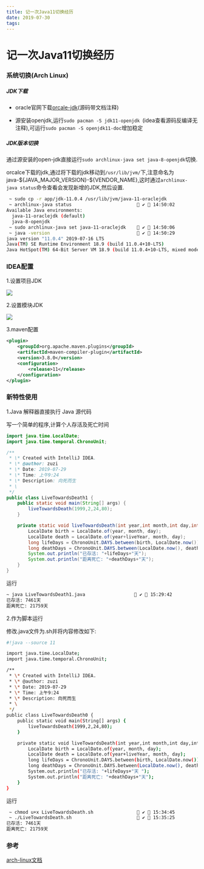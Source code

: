 ```yaml
---
title: 记一次Java11切换经历
date: 2019-07-30
tags:
---
```


# 记一次Java11切换经历

### 系统切换(Arch Linux)

##### JDK下载

-  oracle官网下载[orcale-jdk](https://www.oracle.com/technetwork/java/javase/downloads/jdk11-downloads-5066655.html)(源码带文档注释)

- 源安装openjdk,运行`sudo pacman -S jdk11-openjdk `(idea查看源码反编译无注释),可运行`sudo pacman -S openjdk11-doc`增加稳定

##### JDK版本切换

通过源安装的open-jdk直接运行`sudo archlinux-java set java-8-openjdk`切换.

orcalce下载的jdk,通过将下载的jdk移动到`/usr/lib/jvm/`下,注意命名为java-\${JAVA_MAJOR_VERSION}-${VENDOR_NAME},这时通过`archlinux-java status`命令查看会发现新增的JDK,然后设置.

```bash
 ~ sudo cp -r app/jdk-11.0.4 /usr/lib/jvm/java-11-oraclejdk
 ~ archlinux-java status                         ✔  14:50:02
Available Java environments:
  java-11-oraclejdk (default)
  java-8-openjdk
 ~ sudo archlinux-java set java-11-oraclejdk     ✔  14:50:06
 ~ java -version                                 ✔  14:50:29
java version "11.0.4" 2019-07-16 LTS
Java(TM) SE Runtime Environment 18.9 (build 11.0.4+10-LTS)
Java HotSpot(TM) 64-Bit Server VM 18.9 (build 11.0.4+10-LTS, mixed mode)
```

### IDEA配置

1.设置项目JDK

![](https://www.guohezuzi.cn/public/img/blog/java11-1.png)

2.设置模块JDK

![](https://www.guohezuzi.cn/public/img/blog/java11-2.png)

3.maven配置

```xml
<plugin>
    <groupId>org.apache.maven.plugins</groupId>
    <artifactId>maven-compiler-plugin</artifactId>
    <version>3.8.0</version>
    <configuration>
        <release>11</release>
    </configuration>
</plugin>
```

### 新特性使用

1.Java 解释器直接执行 Java 源代码

写一个简单的程序,计算个人存活及死亡时间

```java
import java.time.LocalDate;
import java.time.temporal.ChronoUnit;

/**
 * \* Created with IntelliJ IDEA.
 * \* @author: zuzi
 * \* Date: 2019-07-29
 * \* Time: 上午9:24
 * \* Description: 向死而生
 * \
 */
public class LiveTowardsDeath1 {
    public static void main(String[] args) {
        liveTowardsDeath(1999,2,24,80);
    }

    private static void liveTowardsDeath(int year,int month,int day,int liveYear){
        LocalDate birth = LocalDate.of(year, month, day);
        LocalDate death = LocalDate.of(year+liveYear, month, day);
        long lifeDays = ChronoUnit.DAYS.between(birth, LocalDate.now());
        long deathDays = ChronoUnit.DAYS.between(LocalDate.now(), death);
        System.out.println("已存活: "+lifeDays+"天");
        System.out.println("距离死亡: "+deathDays+"天");
    }
}

```

运行 

```bash
~ java LiveTowardsDeath1.java                   ✔  15:29:42
已存活: 7461天
距离死亡: 21759天
```

2.作为脚本运行

修改.java文件为.sh并将内容修改如下:

```bash
#!java --source 11

import java.time.LocalDate;
import java.time.temporal.ChronoUnit;

/**
 * \* Created with IntelliJ IDEA.
 * \* @author: zuzi
 * \* Date: 2019-07-29
 * \* Time: 上午9:24
 * \* Description: 向死而生
 * \
 */
public class LiveTowardsDeath0 {
    public static void main(String[] args) {
        liveTowardsDeath(1999,2,24,80);
    }

    private static void liveTowardsDeath(int year,int month,int day,int liveYear){
        LocalDate birth = LocalDate.of(year, month, day);
        LocalDate death = LocalDate.of(year+liveYear, month, day);
        long lifeDays = ChronoUnit.DAYS.between(birth, LocalDate.now());
        long deathDays = ChronoUnit.DAYS.between(LocalDate.now(), death);
        System.out.println("已存活: "+lifeDays+"天 ");
        System.out.println("距离死亡: "+deathDays+"天");
    }
}

```

运行

```bash
 ~ chmod u+x LiveTowardsDeath.sh                 ✔  15:34:45
 ~ ./LiveTowardsDeath.sh                         ✔  15:35:25
已存活: 7461天 
距离死亡: 21759天
```

### 参考

[arch-linux文档](https://wiki.archlinux.org/index.php/Java_(%E7%AE%80%E4%BD%93%E4%B8%AD%E6%96%87))
